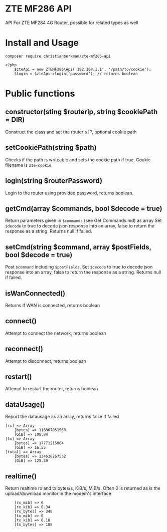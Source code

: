 # ZTE MF286 API
API For ZTE MF284 4G Router, possible for related types as well


# Install and Usage
```
composer require christianberkman/zte-mf286-api
```

```
<?php
    $zteApi = new ZTEMF286\Api('192.168.1.1', '/path/to/cookie');
    $login = $zteApi->login('password'); // returns boolean
```

# Public functions
## constructor(sting $routerIp, string $cookiePath = __DIR__)
Construct the class and set the router's IP, optional cookie path

## setCookiePath(string $path)
Checks if the path is writeable and sets the cookie path if true. Cookie filename is `zte-cookie`.

## login(string $routerPassword)  
Login to the router using provided password, returns boolean.

## getCmd(array $commands, bool $decode = true)
Return parameters given in `$commands` (see Get Commands.md) as array
Set `$decode` to true to decode json response into an array, false to return the response as a string. Returns null if failed.

## setCmd(string $command, array $postFields, bool $decode = true)
Post `$command` including `$postFields`. 
Set `$decode` to true to decode json response into an array, false to return the response as a string. Returns null if failed.

## isWanConnected()
Returns if WAN is connected, returns boolean

## connect()
Attempt to connect the network, returns boolean

## reconnect()
Attempt to disconnect, returns boolean

## restart()
Attempt to restart the router, returns boolean

## dataUsage()
Report the datausage as an array, returns false if failed
```
[rx] => Array   
    [bytes] => 116867051568
    [GiB] => 108.84
[tx] => Array
    [bytes] => 17771215964
    [GiB] => 16.55
[total] => Array
    [bytes] => 134638267532
    [GiB] => 125.39
```

## realtime()
Return realtime rx and tx bytes/s, KiB/s, MiB/s. Often 0 is returned as is the upload/download monitor in the modem's interface
```
    [rx_mib] => 0
    [rx_kib] => 0.34
    [rx_bytes] => 348
    [tx_mib] => 0
    [tx_kib] => 0.18
    [tx_bytes] => 188
```